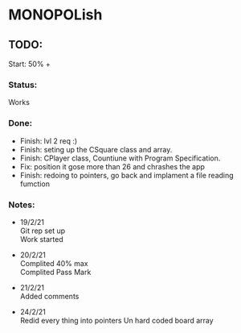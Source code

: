 # MONOPOLish

## TODO: 

Start: 50% +
 
### Status:  

 Works  
 
### Done: 

- Finish: lvl 2 req :)
- Finish: seting up the CSquare class and array.
- Finish: CPlayer class, Countiune with Program Specification.
- Fix: position it gose more than 26 and chrashes the app
- Finish: redoing to pointers, go back and implament a file reading fumction


### Notes: 

- 19/2/21  
Git rep set up   
Work started  


- 20/2/21  
Complited 40% max  
Complited Pass Mark   


- 21/2/21    
Added comments    


- 24/2/21    
Redid every thing into pointers
Un hard coded board array   
